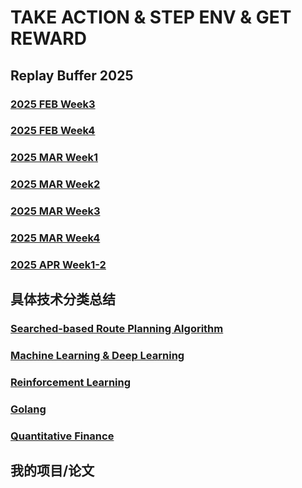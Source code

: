 #  TAKE ACTION & STEP ENV & GET REWARD

## Replay Buffer 2025
### [2025 FEB Week3](./daily2025/20250203.md)
### [2025 FEB Week4](./daily2025/20250204.md)
### [2025 MAR Week1](./daily2025/20250301.md)
### [2025 MAR Week2](./daily2025/20250302.md)
### [2025 MAR Week3](./daily2025/20250303.md)
### [2025 MAR Week4](./daily2025/20250304.md)
### [2025 APR Week1-2](./daily2025/20250401.md)

## 具体技术分类总结
### [Searched-based Route Planning Algorithm](/rpa/rpa.md)
### [Machine Learning & Deep Learning](/ml.md)
### [Reinforcement Learning](/rl.md)
### [Golang](/go/go.md)
### [Quantitative Finance](/quant.md)

## 我的项目/论文
